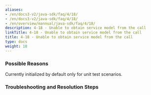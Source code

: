 ```yaml
---
aliases:
- /en/docs3-v2/java-sdk/faq/4/18/
- /en/docs3-v2/java-sdk/faq/4/18/
- /en/overview/mannual/java-sdk/faq/4/18/
description: 4-18 - Unable to obtain service model from the call
linkTitle: 4-18 - Unable to obtain service model from the call
title: 4-18 - Unable to obtain service model from the call
type: docs
weight: 18
---
```







### Possible Reasons

Currently initialized by default only for unit test scenarios.

### Troubleshooting and Resolution Steps

